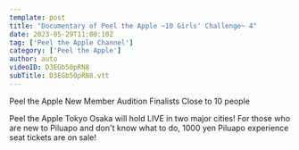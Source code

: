 ```yaml
---
template: post
title: "Documentary of Peel the Apple ~10 Girls' Challenge~ 4"
date: 2023-05-29T11:00:10Z
tag: ['Peel the Apple Channel']
category: ['Peel the Apple']
author: auto 
videoID: D3EGb50pRN8
subTitle: D3EGb50pRN8.vtt
---
```

Peel the Apple New Member Audition Finalists Close to 10 people

Peel the Apple Tokyo Osaka will hold LIVE in two major cities! For those who are new to Piluapo and don't know what to do, 1000 yen Piluapo experience seat tickets are on sale!